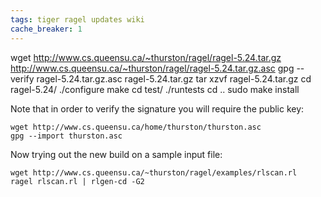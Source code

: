 ```yaml
---
tags: tiger ragel updates wiki
cache_breaker: 1
---
```


wget http://www.cs.queensu.ca/~thurston/ragel/ragel-5.24.tar.gz http://www.cs.queensu.ca/~thurston/ragel/ragel-5.24.tar.gz.asc gpg --verify ragel-5.24.tar.gz.asc ragel-5.24.tar.gz tar xzvf ragel-5.24.tar.gz cd ragel-5.24/ ./configure make cd test/ ./runtests cd .. sudo make install

Note that in order to verify the signature you will require the public key:

    wget http://www.cs.queensu.ca/home/thurston/thurston.asc
    gpg --import thurston.asc

Now trying out the new build on a sample input file:

    wget http://www.cs.queensu.ca/~thurston/ragel/examples/rlscan.rl
    ragel rlscan.rl | rlgen-cd -G2

